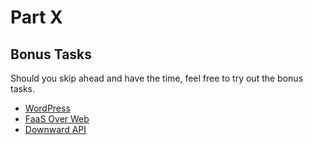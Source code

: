 # Part X

## Bonus Tasks

Should you skip ahead and have the time, feel free to try out the bonus tasks.

- [WordPress](./wordpress/)
- [FaaS Over Web](./faas-over-web/)
- [Downward API](./downward-api)
